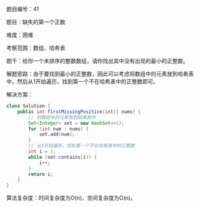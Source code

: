 题目编号：41

题目：缺失的第一个正数

难度：困难

考察范围：数组、哈希表

题干：给你一个未排序的整数数组，请你找出其中没有出现的最小的正整数。

解题思路：由于要找到最小的正整数，因此可以考虑将数组中的元素放到哈希表中，然后从1开始遍历，找到第一个不在哈希表中的正整数即可。

解决方案：

```java
class Solution {
    public int firstMissingPositive(int[] nums) {
        // 将数组中的元素放到哈希表中
        Set<Integer> set = new HashSet<>();
        for (int num : nums) {
            set.add(num);
        }
        // 从1开始遍历，找到第一个不在哈希表中的正整数
        int i = 1;
        while (set.contains(i)) {
            i++;
        }
        return i;
    }
}
```

算法复杂度：时间复杂度为O(n)，空间复杂度为O(n)。